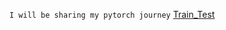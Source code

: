 `I will be sharing my pytorch journey`
[Train_Test](https://github.com/aarish22/PytorchFundamentals/blob/main/Train_test.png)
